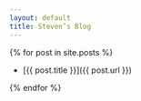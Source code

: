 ```yaml
---
layout: default
title: Steven’s Blog
---
```


{% for post in site.posts %}

* [{{ post.title }}]({{ post.url }})

{% endfor %}